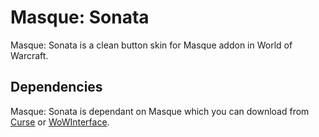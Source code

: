 # Masque: Sonata
Masque: Sonata is a clean button skin for Masque addon in World of Warcraft.

## Dependencies
Masque: Sonata is dependant on Masque which you can download from [Curse](https://mods.curse.com/addons/wow/masque) or [WoWInterface](http://www.wowinterface.com/downloads/info12097).